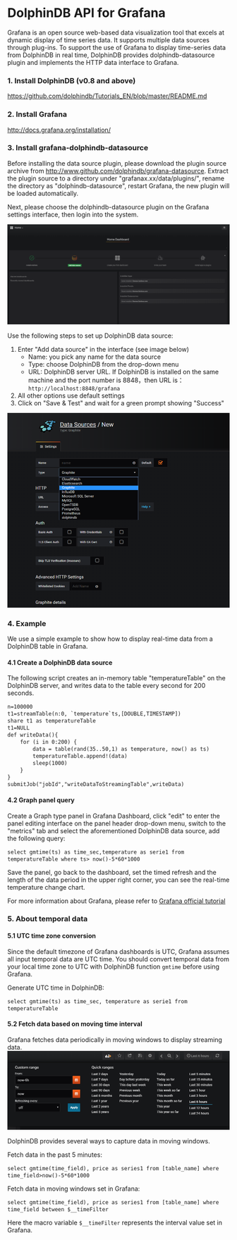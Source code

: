 # DolphinDB API for Grafana

Grafana is an open source web-based data visualization tool that excels at dynamic display of time series data. It supports multiple data sources through plug-ins. To support the use of Grafana to display time-series data from DolphinDB in real time, DolphinDB provides dolphindb-datasource plugin and implements the HTTP data interface to Grafana. 

### 1. Install DolphinDB (v0.8 and above)

https://github.com/dolphindb/Tutorials_EN/blob/master/README.md

### 2. Install Grafana

http://docs.grafana.org/installation/

### 3. Install grafana-dolphindb-datasource

Before installing the data source plugin, please download the plugin source archive from http://www.github.com/dolphindb/grafana-datasource. Extract the plugin source to a directory under "grafanax.xx/data/plugins/", rename the directory as "dolphindb-datasource", restart Grafana, the new plugin will be loaded automatically.

Next, please choose the dolphindb-datasource plugin on the Grafana settings interface, then login into the system. 

 ![image](img/1.PNG)

Use the following steps to set up DolphinDB data source:

1. Enter "Add data source" in the interface (see image below)
    * Name: you pick any name for the data source
    * Type: choose DolphinDB from the drop-down menu
    * URL: DolphinDB server URL. If DolphinDB is installed on the same machine and the port number is 8848，then URL is：```http://localhost:8848/grafana```
2. All other options use default settings
3. Click on "Save & Test" and wait for a green prompt showing "Success"

![image](img/2.PNG)
   

### 4. Example

We use a simple example to show how to display real-time data from a DolphinDB table in Grafana.

#### 4.1 Create a DolphinDB data source

The following script creates an in-memory table "temperatureTable" on the DolphinDB server, and writes data to the table every second for 200 seconds.
```
n=100000
t1=streamTable(n:0, `temperature`ts,[DOUBLE,TIMESTAMP])
share t1 as temperatureTable
t1=NULL
def writeData(){
	for (i in 0:200) {
		data = table(rand(35..50,1) as temperature, now() as ts)
		temperatureTable.append!(data)
		sleep(1000)
	}
}
submitJob("jobId","writeDataToStreamingTable",writeData)
```

#### 4.2 Graph panel query

Create a Graph type panel in Grafana Dashboard, click "edit" to enter the panel editing interface on the panel header drop-down menu, switch to the "metrics" tab and select the aforementioned DolphinDB data source, add the following query:
```
select gmtime(ts) as time_sec,temperature as serie1 from temperatureTable where ts> now()-5*60*1000
```

Save the panel, go back to the dashboard, set the timed refresh and the length of the data period in the upper right corner, you can see the real-time temperature change chart.

For more information about Grafana, please refer to [Grafana official tutorial](http://docs.grafana.org/guides/getting_started/)


### 5. About temporal data

#### 5.1 UTC time zone conversion

Since the default timezone of Grafana dashboards is UTC, Grafana assumes all input temporal data are UTC time. You should convert temporal data from your local time zone to UTC with DolphinDB function `gmtime` before using Grafana. 

Generate UTC time in DolphinDB:
```
select gmtime(ts) as time_sec, temperature as serie1 from temperatureTable
```
#### 5.2 Fetch data based on moving time interval

Grafana fetches data periodically in moving windows to display streaming data.
 ![image](img/4.PNG)

DolphinDB provides several ways to capture data in moving windows.

Fetch data in the past 5 minutes:

```
select gmtime(time_field), price as series1 from [table_name] where time_field>now()-5*60*1000
```

Fetch data in moving windows set in Grafana:

```
select gmtime(time_field), price as series1 from [table_name] where time_field between $__timeFilter
```

Here the macro variable `$__timeFilter` represents the interval value set in Grafana.